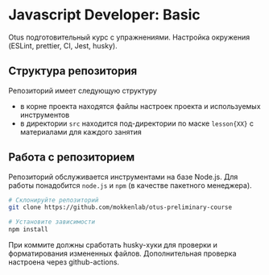 # Javascript Developer: Basic
 Otus подготовительный курс с упражнениями.
 Настройка окружения (ESLint, prettier, CI, Jest, husky).

## Структура репозитория

Репозиторий имеет следующую структуру

- в корне проекта находятся файлы настроек проекта и используемых инструментов
- в директории `src` находится под-директории по маске `lesson{XX}` с материалами для каждого занятия

## Работа с репозиторием

Репозиторий обслуживается инструментами на базе Node.js. Для работы понадобится `node.js` и `npm` (в качестве пакетного менеджера).

```bash
# Склонируйте репозиторий
git clone https://github.com/mokkenlab/otus-preliminary-course

# Установите зависимости
npm install
```

При коммите должны сработать husky-хуки для проверки и форматирования измененных файлов. Дополнительная проверка настроена через github-actions.
